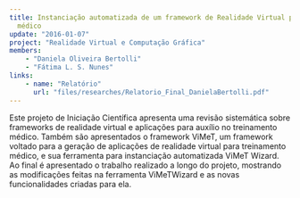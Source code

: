```yaml
---
title: Instanciação automatizada de um framework de Realidade Virtual para treinamento
  médico
update: "2016-01-07"
project: "Realidade Virtual e Computação Gráfica"
members:
    - "Daniela Oliveira Bertolli"
    - "Fátima L. S. Nunes"
links:
    - name: "Relatório"
      url: "files/researches/Relatorio_Final_DanielaBertolli.pdf"
---
```


Este projeto de Iniciação Científica apresenta uma revisão sistemática sobre frameworks de realidade virtual e aplicações para auxílio no treinamento médico. Também são apresentados o framework ViMeT, um framework voltado para a geração de aplicações de realidade virtual para treinamento médico, e sua ferramenta para instanciação automatizada ViMeT Wizard. Ao final é apresentado o trabalho realizado a longo do projeto, mostrando as modificações feitas na ferramenta ViMeTWizard e as novas funcionalidades criadas para ela.
